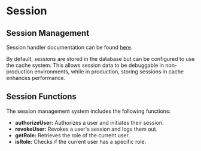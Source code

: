 # Session

<!-- toc -->

## Session Management

Session handler documentation can be found [here](https://fatfreeframework.com/3.8/session).

By default, sessions are stored in the database but can be configured to use the cache system. This allows session data
to be debuggable in non-production environments, while in production, storing sessions in cache enhances performance.

## Session Functions

The session management system includes the following functions:

- **authorizeUser:** Authorizes a user and initiates their session.
- **revokeUser:** Revokes a user's session and logs them out.
- **getRole:** Retrieves the role of the current user.
- **isRole:** Checks if the current user has a specific role.

